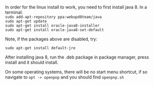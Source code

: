 In order for the linux install to work, you need to first install java 8. In a terminal:  
`sudo add-apt-repository ppa:webupd8team/java`  
`sudo apt-get update`  
`sudo apt-get install oracle-java8-installer`  
`sudo apt-get install oracle-java8-set-default`  

Note, if the packages above are disabled, try:
```
sudo apt-get install default-jre
```

After installing java 8, run the .deb package in package manager, press install and it should install.

On some operating systems, there will be no start menu shortcut, if so navigate to `opt -> openpnp` and you should find `openpnp.sh`

